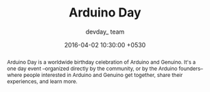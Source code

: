 ---
title:  "Arduino Day"
date:   2016-04-02 10:30:00 +0530
categories: events
tags: arduino genuino iot
author: "devday_ team"
name: "Arduino day"
event_time: "10:30 AM - 02:30 PM"
abstract: >
  Arduino Day is a worldwide birthday celebration of Arduino and Genuino.
  It's a one day event –organized directly by the community, or by the
  Arduino founders– where people interested in Arduino and Genuino get
  together, share their experiences, and learn more.
time: "2016-04-02T10:30:00+05:30"
registration_closes: "2016-04-02T10:30:00+05:30"
venue: "Bangalore"
agenda: 
- 
    type: "talk"
    title: "Adventures with Arduino"
    local_time: "10:30"
    local_time_post: "AM"
    abstract: "Lorem ipsum dolor sit amet, consectetur adipiscing elit. Aliquam in varius ante. Cras mattis ante sit amet nunc molestie faucibus. Sed luctus arcu in leo molestie, et laoreet nibh dictum. Donec nec massa pharetra, commodo sapien id, finibus dolor. Donec tempor ipsum nisl. Vivamus in viverra arcu. Curabitur vehicula mi in nunc tristique mollis. In vel justo scelerisque, mattis urna."
    authors: 
    - 
        name: "Himesh Reddivari"
        avatar: ""
    time: "2016-04-02T10:30:00+05:30"
- 
    type: "break"
    time: "2016-04-02T11:15:00+05:30"
    title: "Tea Break"
    local_time: "11:15"
    local_time_post: "AM"
- 
    type: "talk"
    time: "2016-04-02T11:30:00+05:30"
    title: "Journey of Samvid"
    local_time: "11:30"
    local_time_post: "AM"
    abstract: "Lorem ipsum dolor sit amet, consectetur adipiscing elit. Aliquam in varius ante. Cras mattis ante sit amet nunc molestie faucibus. Sed luctus arcu in leo molestie, et laoreet nibh dictum. Donec nec massa pharetra, commodo sapien id, finibus dolor. Donec tempor ipsum nisl. Vivamus in viverra arcu. Curabitur vehicula mi in nunc tristique mollis. In vel justo scelerisque, mattis urna."
    authors:  
    - 
        name: "Shashank Teotia"
        avatar: ""
- 
    type: "talk"
    title: "Simple obstacle avoiding Robot using Arduino"
    time: "2016-04-02T12:15:00+05:30"
    local_time: "12:15"
    local_time_post: "AM"
    abstract: "Lorem ipsum dolor sit amet, consectetur adipiscing elit. Aliquam in varius ante. Cras mattis ante sit amet nunc molestie faucibus. Sed luctus arcu in leo molestie, et laoreet nibh dictum. Donec nec massa pharetra, commodo sapien id, finibus dolor. Donec tempor ipsum nisl. Vivamus in viverra arcu. Curabitur vehicula mi in nunc tristique mollis. In vel justo scelerisque, mattis urna."
    authors: 
    - 
        name: "Deepak Nararyana Rao"
        avatar: ""
- 
    type: "workshop"
    title: "Workshop on Arduino"
    time: "2016-04-02T13:00:00+05:30"
    local_time: "01:00"
    local_time_post: "PM"
    abstract: "Lorem ipsum dolor sit amet, consectetur adipiscing elit. Aliquam in varius ante. Cras mattis ante sit amet nunc molestie faucibus. Sed luctus arcu in leo molestie, et laoreet nibh dictum. Donec nec massa pharetra, commodo sapien id, finibus dolor. Donec tempor ipsum nisl. Vivamus in viverra arcu. Curabitur vehicula mi in nunc tristique mollis. In vel justo scelerisque, mattis urna."
    authors: 
    - 
        name: "Deepak Nararyana Rao"
        avatar: ""
- 
    type: "break"
    title: "Lunch Break"
    time: "2016-06-04T13:45:00+05:30"
    local_time: "01:45"
    local_time_post: "PM"
---